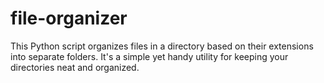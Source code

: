 # file-organizer
This Python script organizes files in a directory based on their extensions into separate folders. It's a simple yet handy utility for keeping your directories neat and organized.
